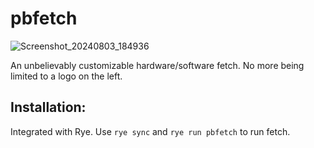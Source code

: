 # pbfetch

![Screenshot_20240803_184936](https://github.com/user-attachments/assets/039f0e53-4f0d-4644-b7ff-74fe352190d9)

An unbelievably customizable hardware/software fetch. No more being limited to a logo on the left.

## Installation:
Integrated with Rye. Use `rye sync` and `rye run pbfetch` to run fetch.
